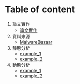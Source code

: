 # Table of content

1. 論文實作
   - [論文實作 ](https://github.com/Potassium-chromate/COMPUTER-PROJECT-DESIGN/tree/main/dissertation%20implement)
2. 資料來源
   - [MalwareBazaar ](https://github.com/Potassium-chromate/COMPUTER-PROJECT-DESIGN/blob/main/data%20source/README.md)
3. 靜態分析
   - [example_1](https://github.com/Potassium-chromate/COMPUTER-PROJECT-DESIGN/tree/main/example_1/static)
   - [example_2](https://github.com/Potassium-chromate/COMPUTER-PROJECT-DESIGN/tree/main/example_2/static)
4. 動態分析
   - [example_1](https://github.com/Potassium-chromate/COMPUTER-PROJECT-DESIGN/tree/main/example_1/dynamic)
   - [example_2](https://github.com/Potassium-chromate/COMPUTER-PROJECT-DESIGN/tree/main/example_2/dynamic)
